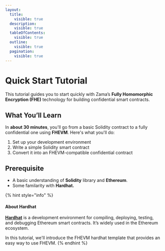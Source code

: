 ```yaml
---
layout:
  title:
    visible: true
  description:
    visible: true
  tableOfContents:
    visible: true
  outline:
    visible: true
  pagination:
    visible: true
---
```


# Quick Start Tutorial

This tutorial guides you to start quickly with Zama’s **Fully Homomorphic Encryption (FHE)** technology for building confidential smart contracts.

## What You’ll Learn

In **about 30 minutes**, you'll go from a basic Solidity contract to a fully confidential one using **FHEVM**. Here's what you'll do:

1. Set up your development environment
2. Write a simple Solidity smart contract
3. Convert it into an FHEVM-compatible confidential contract

## Prerequisite

* A basic understanding of **Solidity** library and **Ethereum**.
* Some familarity with **Hardhat.**

{% hint style="info" %}
#### About Hardhat

[**Hardhat**](https://hardhat.org/) is a development environment for compiling, deploying, testing, and debugging Ethereum smart contracts. It’s widely used in the Ethereum ecosystem.&#x20;

In this tutorial, we'll introduce the FHEVM hardhat template that provides an easy way to use FHEVM.
{% endhint %}
